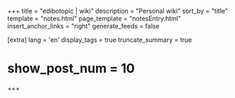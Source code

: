 +++
title = "edibotopic | wiki"
description = "Personal wiki"
sort_by = "title"
template = "notes.html"
page_template = "notesEntry.html"
insert_anchor_links = "right"
generate_feeds = false

[extra]
lang = 'en'
display_tags = true
truncate_summary = true
# show_post_num = 10
+++
